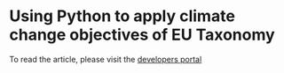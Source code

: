 # Using Python to apply climate change objectives of EU Taxonomy

To read the article, please visit the [developers portal](https://developers.refinitiv.com/en/article-catalog)
